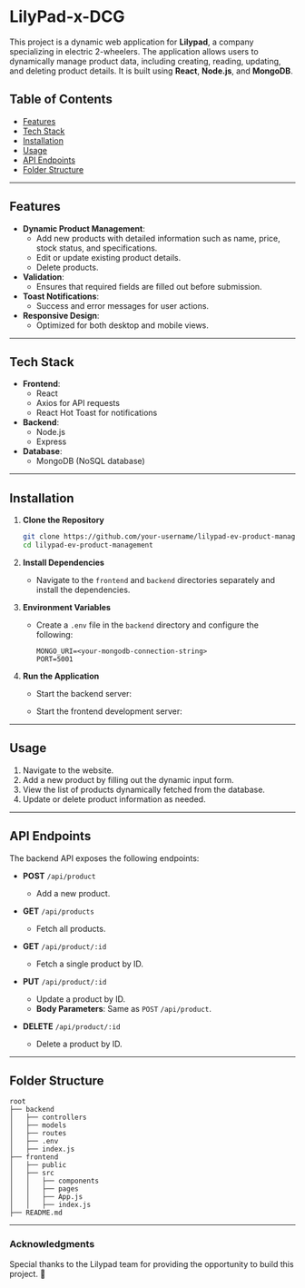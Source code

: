 # LilyPad-x-DCG

This project is a dynamic web application for **Lilypad**, a company specializing in electric 2-wheelers. The application allows users to dynamically manage product data, including creating, reading, updating, and deleting product details. It is built using **React**, **Node.js**, and **MongoDB**.

## Table of Contents

- [Features](#features)
- [Tech Stack](#tech-stack)
- [Installation](#installation)
- [Usage](#usage)
- [API Endpoints](#api-endpoints)
- [Folder Structure](#folder-structure)

---

## Features

- **Dynamic Product Management**:
  - Add new products with detailed information such as name, price, stock status, and specifications.
  - Edit or update existing product details.
  - Delete products.
- **Validation**:
  - Ensures that required fields are filled out before submission.
- **Toast Notifications**:
  - Success and error messages for user actions.
- **Responsive Design**:
  - Optimized for both desktop and mobile views.

---

## Tech Stack

- **Frontend**:
  - React
  - Axios for API requests
  - React Hot Toast for notifications
- **Backend**:
  - Node.js
  - Express
- **Database**:
  - MongoDB (NoSQL database)

---

## Installation

1. **Clone the Repository**
   ```bash
   git clone https://github.com/your-username/lilypad-ev-product-management.git
   cd lilypad-ev-product-management
   ```

2. **Install Dependencies**
   - Navigate to the `frontend` and `backend` directories separately and install the dependencies.


3. **Environment Variables**
   - Create a `.env` file in the `backend` directory and configure the following:
     ```env
     MONGO_URI=<your-mongodb-connection-string>
     PORT=5001
     ```

4. **Run the Application**
   - Start the backend server:

   - Start the frontend development server:
  

---

## Usage

1. Navigate to the website.
2. Add a new product by filling out the dynamic input form.
3. View the list of products dynamically fetched from the database.
4. Update or delete product information as needed.

---

## API Endpoints

The backend API exposes the following endpoints:

- **POST** `/api/product`
  - Add a new product.

- **GET** `/api/products`
  - Fetch all products.

- **GET** `/api/product/:id`
  - Fetch a single product by ID.

- **PUT** `/api/product/:id`
  - Update a product by ID.
  - **Body Parameters**: Same as `POST` `/api/product`.

- **DELETE** `/api/product/:id`
  - Delete a product by ID.

---

## Folder Structure

```
root
├── backend
│   ├── controllers
│   ├── models
│   ├── routes
│   ├── .env
│   ├── index.js
├── frontend
│   ├── public
│   ├── src
│   │   ├── components
│   │   ├── pages
│   │   ├── App.js
│   │   ├── index.js
├── README.md
```

---


### Acknowledgments

Special thanks to the Lilypad team for providing the opportunity to build this project. 🚀

